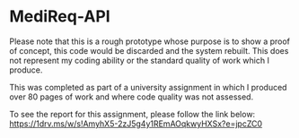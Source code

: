 # MediReq-API

Please note that this is a rough prototype whose purpose is to show a proof of concept, this code would be discarded and the system rebuilt. 
This does not represent my coding ability or the standard quality of work which I produce.

This was completed as part of a university assignment in which I produced over 80 pages of work and where code quality was not assessed.

To see the report for this assignment, please follow the link below:
https://1drv.ms/w/s!AmyhX5-2zJ5g4y1REmAOqkwyHXSx?e=jpcZC0
